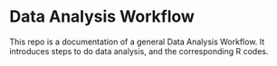 # Data Analysis Workflow
This repo is a documentation of a general Data Analysis Workflow. It introduces steps to do data analysis, and the corresponding R codes.
